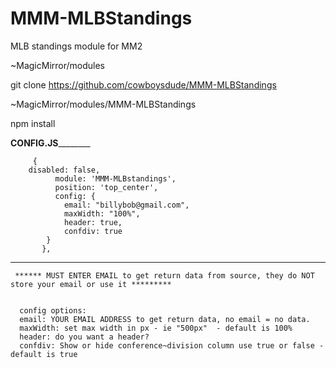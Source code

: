 # MMM-MLBStandings
MLB standings module for MM2

~MagicMirror/modules

git clone https://github.com/cowboysdude/MMM-MLBStandings

~MagicMirror/modules/MMM-MLBStandings

npm install

______________CONFIG.JS______________________

         {
        disabled: false,
			  module: 'MMM-MLBstandings',
			  position: 'top_center',
			  config: {			      
				email: "billybob@gmail.com",
				maxWidth: "100%", 
				header: true,
				confdiv: true
			}
		   },
 ___________________________________________
     ****** MUST ENTER EMAIL to get return data from source, they do NOT store your email or use it *********
     
      
      config options:
      email: YOUR EMAIL ADDRESS to get return data, no email = no data.
      maxWidth: set max width in px - ie "500px"  - default is 100%
      header: do you want a header? 
      confdiv: Show or hide conference~division column use true or false - default is true
      
      
 
	  
	  

